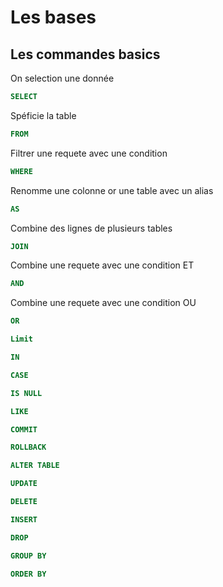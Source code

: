 # Les bases

## Les commandes basics

On selection une donnée 
``` sql
SELECT 
```

Spéficie la table 
``` sql
FROM 
```

Filtrer une requete avec une condition
``` sql
WHERE
```

Renomme une colonne or une table avec un alias
``` sql
AS 
```

Combine des lignes de plusieurs tables
``` sql
JOIN 
```

Combine une requete avec une condition ET
``` sql
AND
```

Combine une requete avec une condition OU
``` sql
OR
```


``` sql
Limit
```


``` sql
IN
```

``` sql
CASE
```

``` sql
IS NULL
```

``` sql
LIKE
```

``` sql
COMMIT
```

``` sql
ROLLBACK
```

``` sql
ALTER TABLE
```

``` sql
UPDATE
```

``` sql
DELETE
```

``` sql
INSERT
```

``` sql
DROP
```

``` sql
GROUP BY
```

``` sql
ORDER BY
```